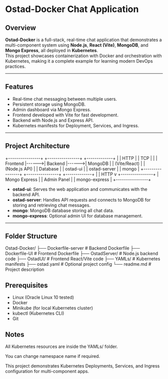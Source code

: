 # Ostad-Docker Chat Application

## Overview
**Ostad-Docker** is a full-stack, real-time chat application that demonstrates a multi-component system using **Node.js**, **React (Vite)**, **MongoDB**, and **Mongo Express**, all deployed in **Kubernetes**.  
This project showcases containerization with Docker and orchestration with Kubernetes, making it a complete example for learning modern DevOps practices.

---

## Features

- Real-time chat messaging between multiple users.
- Persistent storage using MongoDB.
- Admin dashboard via Mongo Express.
- Frontend developed with Vite for fast development.
- Backend with Node.js and Express API.
- Kubernetes manifests for Deployment, Services, and Ingress.

---

## Project Architecture

+----------------+ +----------------+ +-------------+
| | HTTP | | TCP | |
| Frontend |------>| Backend |------>| MongoDB |
| (Vite/React) | | (Node.js API) | | Database |
| ostad-ui | | ostad-server | | mongo |
+----------------+ +----------------+ +-------------+
|
| HTTP
v
+----------------+
| Mongo Express |
| Admin Panel |
| mongo-express |
+----------------+


- **ostad-ui**: Serves the web application and communicates with the backend API.  
- **ostad-server**: Handles API requests and connects to MongoDB for storing and retrieving chat messages.  
- **mongo**: MongoDB database storing all chat data.  
- **mongo-express**: Optional admin UI for database management.

---

## Folder Structure

Ostad-Docker/
├── Dockerfile-server # Backend Dockerfile
├── Dockerfile-UI # Frontend Dockerfile
├── OstadServer/ # Node.js backend code
├── OstadUI/ # Frontend React/Vite code
├── YAMLs/ # Kubernetes manifests
├── ostad.yaml # Optional project config
└── readme.md # Project description


## Prerequisites

- Linux (Oracle Linux 10 tested)
- Docker
- Minikube (for local Kubernetes cluster)
- kubectl (Kubernetes CLI)
- Git

## Notes

All Kubernetes resources are inside the YAMLs/ folder.

You can change namespace name if required.

This project demonstrates Kubernetes Deployments, Services, and Ingress configuration for multi-component apps.
